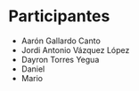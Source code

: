 # Participantes
- Aarón Gallardo Canto
- Jordi Antonio Vázquez López
- Dayron Torres Yegua
- Daniel
- Mario
